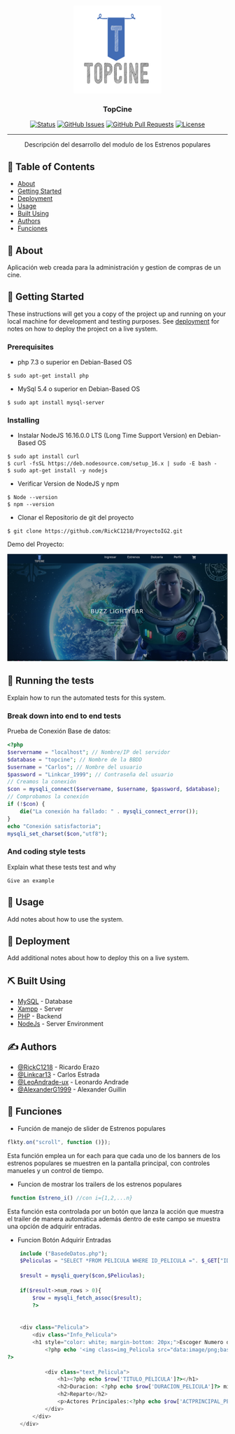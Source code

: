 <p align="center">
  <a href="" rel="noopener">
 <img width=200px height=200px src="resources/imagenes/logo-TopCine.png" alt="Project logo"></a>
</p>

<h3 align="center">TopCine</h3>

<div align="center">

[![Status](https://img.shields.io/badge/status-active-success.svg)]()
[![GitHub Issues](https://img.shields.io/github/issues/kylelobo/The-Documentation-Compendium.svg)](https://github.com/RickC1218/ProyectoIG2/issues)
[![GitHub Pull Requests](https://img.shields.io/github/issues-pr/kylelobo/The-Documentation-Compendium.svg)](https://github.com/RickC1218/ProyectoIG2/pulls)
[![License](https://img.shields.io/badge/license-GPL-blue.svg)](/LICENSE)

</div>

---

<p align="center"> Descripción del desarrollo del modulo de los Estrenos populares
    <br> 
</p>

## 📝 Table of Contents

- [About](#about)
- [Getting Started](#getting_started)
- [Deployment](#deployment)
- [Usage](#usage)
- [Built Using](#built_using)
- [Authors](#authors)
- [Funciones](#Funciones)

## 🧐 About <a name = "about"></a>

Aplicación web creada para la administración y gestion de compras de un cine. 

## 🏁 Getting Started <a name = "getting_started"></a>

These instructions will get you a copy of the project up and running on your local machine for development and testing purposes. See [deployment](#deployment) for notes on how to deploy the project on a live system.

### Prerequisites


- php 7.3 o superior en Debian-Based OS
```
$ sudo apt-get install php
```
- MySql 5.4 o superior en Debian-Based OS
```
$ sudo apt install mysql-server
```

### Installing

- Instalar NodeJS 16.16.0.0 LTS (Long Time Support Version) en Debian-Based OS 

```
$ sudo apt install curl
$ curl -fsSL https://deb.nodesource.com/setup_16.x | sudo -E bash -
$ sudo apt-get install -y nodejs
```

- Verificar Version de NodeJS y npm

```
$ Node --version
$ npm --version
```
- Clonar el Repositorio de git del proyecto

```
$ git clone https://github.com/RickC1218/ProyectoIG2.git
```
Demo del Proyecto:

![Image text](./resources/imagenes/Demo.png)

## 🔧 Running the tests <a name = "tests"></a>

Explain how to run the automated tests for this system.

### Break down into end to end tests

Prueba de Conexión Base de datos:

```php
<?php
$servername = "localhost"; // Nombre/IP del servidor
$database = "topcine"; // Nombre de la BBDD
$username = "Carlos"; // Nombre del usuario
$password = "Linkcar_1999"; // Contraseña del usuario
// Creamos la conexión
$con = mysqli_connect($servername, $username, $password, $database);
// Comprobamos la conexión
if (!$con) {
    die("La conexión ha fallado: " . mysqli_connect_error());
}
echo "Conexión satisfactoria";
mysqli_set_charset($con,"utf8");
```

### And coding style tests

Explain what these tests test and why

```
Give an example
```

## 🎈 Usage <a name="usage"></a>

Add notes about how to use the system.

## 🚀 Deployment <a name = "deployment"></a>

Add additional notes about how to deploy this on a live system.

## ⛏️ Built Using <a name = "built_using"></a>

- [MySQL](https://www.mysql.com/) - Database
- [Xampp](https://www.apachefriends.org/) - Server
- [PHP](https://www.php.net/manual/es/index.php) - Backend
- [NodeJs](https://nodejs.org/en/) - Server Environment

## ✍️ Authors <a name = "authors"></a>

- [@RickC1218](https://github.com/RickC1218) - Ricardo Erazo
- [@Linkcar13](https://github.com/Linkcar13) - Carlos Estrada
- [@LeoAndrade-ux](https://github.com/LeoAndrade-ux) - Leonardo Andrade
- [@AlexanderG1999](https://github.com/AlexanderG1999) - Alexander Guillin


## 🎉 Funciones <a name = "Funciones"></a>

- Función de manejo de slider de Estrenos populares
```js
flkty.on("scroll", function ()});
```
Esta función emplea un for each para que cada uno de los banners de los estrenos populares se muestren en la pantalla principal, con controles manueles y un control de tiempo.

- Funcion de mostrar los trailers de los estrenos populares
```js
 function Estreno_i() //con i={1,2,...n}
```
Esta función esta controlada por un botón que lanza la acción que muestra el trailer de manera automática además dentro de este campo se muestra una opción de adquirir entradas.

- Funcion Botón Adquirir Entradas
```php
    include ("BasedeDatos.php");
    $Peliculas = "SELECT *FROM PELICULA WHERE ID_PELICULA =". $_GET["ID"].";"; //Se extrae la información de las peliculas de la base de datos.

    $result = mysqli_query($con,$Peliculas);
    
    if($result->num_rows > 0){
        $row = mysqli_fetch_assoc($result);
        ?>        
        

    <div class="Pelicula">
        <div class="Info_Pelicula">
        <h1 style="color: white; margin-bottom: 20px;">Escoger Numero de Entradas</h1>
            <?php echo '<img class=img_Pelicula src="data:image/png;base64,'.base64_encode($row['IMAGEN_PELICULA']).'"/>';}
?>
 
            <div class="text_Pelicula">
                <h1><?php echo $row['TITULO_PELICULA']?></h1>
                <h2>Duracion: <?php echo $row['DURACION_PELICULA']?> minutos </h2>
                <h2>Reparto</h2>
                <p>Actores Principales:<?php echo $row['ACTPRINCIPAL_PELICULA']?> <br> Actores Secundarios:<?php echo $row['ACTSECUNDARIOS_PELICULAS']?> </p> //Se muestra toda la información de las peliculas (incluidos horarios y fechas)
            </div>
        </div>
    </div>
```
